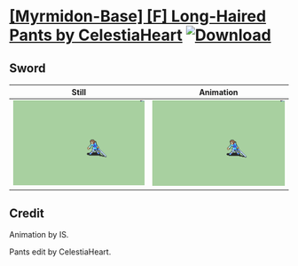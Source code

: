 # [\[Myrmidon-Base\] \[F\] Long-Haired Pants by CelestiaHeart](./) [![Download](https://img.shields.io/badge/Download--red?style=social&logo=github)](https://minhaskamal.github.io/DownGit/#/home?url=https://github.com/Klokinator/FE-Repo/tree/main/Battle%20Animations%2FInfantry%20-%20(Swd)%20Myrms%20and%20Swordmasters%2F%5BMyrmidon-Base%5D%20%5BF%5D%20Long-Haired%20Pants%20by%20CelestiaHeart%2F1.%20Sword)

## Sword

| Still | Animation |
| :---: | :-------: |
| ![Sword still](./Sword_000.png) | ![Sword](./Sword.gif) |

## Credit

Animation by IS.

Pants edit by CelestiaHeart.
